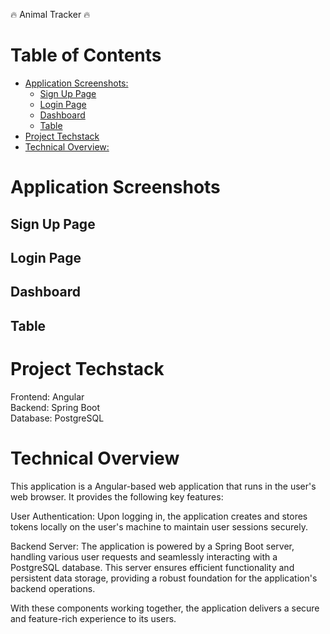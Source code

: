 🔥 Animal Tracker 🔥

# Table of Contents  
- [Application Screenshots:](#application-screenshots)
  - [Sign Up Page](#sign-up-page)
  - [Login Page](#login-page)
  - [Dashboard](#dashboard)
  - [Table](#table)
- [Project Techstack](#project-techstack)
- [Technical Overview:](#technical-overview)


# Application Screenshots
 
## Sign Up Page



## Login Page



## Dashboard



## Table




# Project Techstack

Frontend: Angular </br>
Backend: Spring Boot </br>
Database: PostgreSQL </br>

# Technical Overview

This application is a Angular-based web application that runs in the user's web browser. It provides the following key features:

User Authentication: Upon logging in, the application creates and stores tokens locally on the user's machine to maintain user sessions securely.

Backend Server: The application is powered by a Spring Boot server, handling various user requests and seamlessly interacting with a PostgreSQL database. This server ensures efficient functionality and persistent data storage, providing a robust foundation for the application's backend operations.

With these components working together, the application delivers a secure and feature-rich experience to its users.

 
